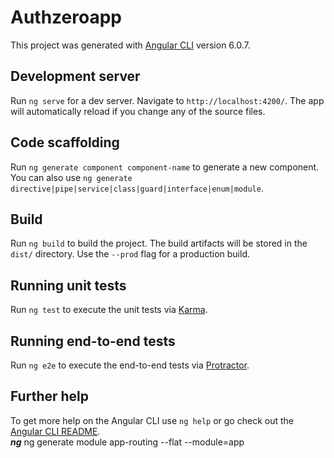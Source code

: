 # Authzeroapp  
This project was generated with [Angular CLI](https://github.com/angular/angular-cli) version 6.0.7.  
## Development server  
Run `ng serve` for a dev server. Navigate to `http://localhost:4200/`. The app will automatically reload if you change any of the source files.  
## Code scaffolding  
Run `ng generate component component-name` to generate a new component. You can also use `ng generate directive|pipe|service|class|guard|interface|enum|module`.  
## Build  
Run `ng build` to build the project. The build artifacts will be stored in the `dist/` directory. Use the `--prod` flag for a production build.  
## Running unit tests  
Run `ng test` to execute the unit tests via [Karma](https://karma-runner.github.io).  
## Running end-to-end tests  
Run `ng e2e` to execute the end-to-end tests via [Protractor](http://www.protractortest.org/).  
## Further help  
To get more help on the Angular CLI use `ng help` or go check out the [Angular CLI README](https://github.com/angular/angular-cli/blob/master/README.md).  
***ng***
ng generate module app-routing --flat --module=app
